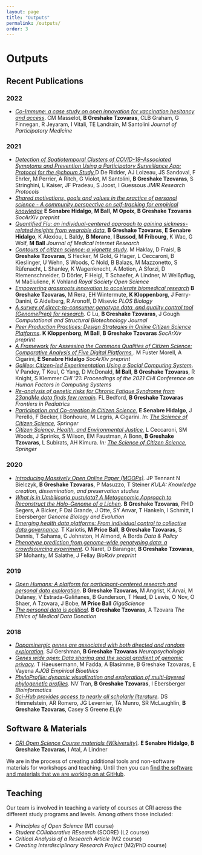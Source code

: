 ```yaml
---
layout: page
title: "Outputs"
permalink: /outputs/
order: 3
---
```


# Outputs

## Recent Publications

### 2022
- *[Co-Immune: a case study on open innovation for vaccination hesitancy and access](https://jopm.jmir.org/2022/1/e32125/)*. CM Masselot, **B Greshake Tzovaras**, CLB Graham, G Finnegan, R Jeyaram, I Vitali, TE Landrain, M Santolini *Journal of Participatory Medicine*

### 2021
- *[Detection of Spatiotemporal Clusters of COVID-19–Associated Symptoms and Prevention Using a Participatory Surveillance App: Protocol for the @choum Study ](https://www.researchprotocols.org/2021/10/e30444)* D De Ridder, AJ Loizeau, JS Sandoval, F Ehrler, M Perrier, A Ritch, G Violot, M Santolini, **B Greshake Tzovaras**, S Stringhini, L Kaiser, JF Pradeau, S Joost, I Guessous *JMIR Research Protocols*
- *[Shared motivations, goals and values in the practice of personal science - A community perspective on self-tracking for empirical knowledge](https://osf.io/preprints/socarxiv/78yfm/)* **E Senabre Hidalgo**, **M Ball**, **M Opoix**, **B Greshake Tzovaras** *SocArXiv preprint*
- *[Quantified Flu: an individual-centered approach to gaining sickness-related insights from wearable data.](https://www.jmir.org/2021/9/e28116/)* **B Greshake Tzovaras**, **E Senabre Hidalgo**, K Alexiou, L Baldy, **B Morane**, **I Bussod**, **M Fribourg**, K Wac, G Wolf, **M Ball** *Journal of Medical Internet Research*
- *[Contours of citizen science: a vignette study](https://royalsocietypublishing.org/doi/10.1098/rsos.202108).* M Haklay, D Fraisl, **B Greshake Tzovaras**, S Hecker, M Gold, G Hager, L Ceccaroni, B Kieslinger, U Wehn, S Woods, C Nold, B Balazs, M Mazzonetto, S Rüfenacht, L Shanley, K Wagenknecht, A Motion, A Sforzi, D Riemenschneider, D Dörler, F Heigl, T Schaefer, A Lindner, M Weißpflug, M Mačiuliene, K Vohland *Royal Society Open Science*
- *[Empowering grassroots innovation to accelerate biomedical research](https://journals.plos.org/plosbiology/article?id=10.1371/journal.pbio.3001349)* **B Greshake Tzovaras**, M Rera, EH Wintermute, **K Kloppenborg**, J Ferry-Danini, G Aidelberg, R Aronoff, D Misevic *PLOS Biology*
- *[A survey of direct-to-consumer genotype data, and quality control tool (GenomePrep) for research](https://www.sciencedirect.com/science/article/pii/S2001037021002786)*. C Lu, **B Greshake Tzovaras**, J Gough *Computational and Structural Biotechnology Journal*
- *[Peer Production Practices: Design Strategies in Online Citizen Science Platforms](https://osf.io/preprints/socarxiv/rw58y/)*. **K Kloppenborg**, **M Ball**, **B Greshake Tzovaras** *SocArXiv preprint*
- *[A Framework for Assessing the Commons Qualities of Citizen Science: Comparative Analysis of Five Digital Platforms
](https://osf.io/preprints/socarxiv/pv78g/)*. M Fuster Morell, A Cigarini, **E Senabre Hidalgo** *SocArXiv preprint*
- *[Galileo: Citizen-led Experimentation Using a Social Computing System](https://dl.acm.org/doi/abs/10.1145/3411764.3445668)*. V Pandey, T Koul, C Yang, D McDonald, **M Ball**, **B Greshake Tzovaras**, R Knight, S Klemmer *CHI '21: Proceedings of the 2021 CHI Conference on Human Factors in Computing Systems*
- *[Re-analysis of genetic risks for Chronic Fatigue Syndrome from 23andMe data finds few remain](https://www.frontiersin.org/articles/10.3389/fped.2021.590040/full).* FL Bedford, **B Greshake Tzovaras** *Frontiers in Pediatrics*
- *[Participation and Co-creation in Citizen Science.](https://link.springer.com/chapter/10.1007/978-3-030-58278-4_11)* **E Senabre Hidalgo**, J Perelló, F Becker, I Bonhoure, M Legris, A Cigarini. *In: [The Science of Citizen Science](https://link.springer.com/book/10.1007/978-3-030-58278-4), Springer*
- *[Citizen Science, Health, and Environmental Justice.](https://link.springer.com/chapter/10.1007/978-3-030-58278-4_12)* L Ceccaroni, SM Woods, J Sprinks, S Wilson, EM Faustman, A Bonn, **B Greshake Tzovaras**, L Subirats, AH Kimura. *In: [The Science of Citizen Science](https://link.springer.com/book/10.1007/978-3-030-58278-4), Springer*

### 2020
- *[Introducing Massively Open Online Paper (MOOPs)](https://kula.uvic.ca/index.php/kula/article/view/4).* JP Tennant N Bielczyk, **B Greshake Tzovaras**, P Masuzzo, T Steiner *KULA: Knowledge creation, dissemination, and preservation studies*
- *[What Is in Umbilicaria pustulata? A Metagenomic Approach to Reconstruct the Holo-Genome of a Lichen](https://academic.oup.com/gbe/article/12/4/309/5803651).* **B Greshake Tzovaras**, FHID Segers, A Bicker, F Dal Grande, J Otte, SY Anvar, T Hankeln, I Schmitt, I Ebersberger *Genome Biology and Evolution*
- *[Emerging health data platforms: From individual control to collective data governance](https://www.cambridge.org/core/journals/data-and-policy/article/emerging-health-data-platforms-from-individual-control-to-collective-data-governance/C2FABA49744B674D157DC5E09E15DDCD).* T Kariotis, **M Price Ball**, **B Greshake Tzovaras**, S Dennis, T Sahama, C Johnston, H Almond, A Borda *Data & Policy*
- *[Phenotype prediction from genome-wide genotyping data: a crowdsourcing experiment](https://www.biorxiv.org/content/10.1101/2020.08.25.265900v1.abstract).* O Naret, D Baranger, **B Greshake Tzovaras**, SP Mohanty, M Salathe, J Fellay *BioRxiv preprint*

### 2019
- *[Open Humans: A platform for participant-centered research and personal data exploration](https://academic.oup.com/gigascience/article/8/6/giz076/5523201).* **B Greshake Tzovaras**, M Angrist, K Arvai, M Dulaney, V Estrada-Galiñanes, B Gunderson, T Head, D Lewis, O Nov, O Shaer, A Tzovara, J Bobe, **M Price Ball** *GigaScience*
- *[The personal data is political](https://library.oapen.org/bitstream/handle/20.500.12657/23112/1007044.pdf?sequence=1#page=138).* **B Greshake Tzovaras**, A Tzovara *The Ethics of Medical Data Donation*

### 2018
- *[Dopaminergic genes are associated with both directed and random exploration](https://www.sciencedirect.com/science/article/abs/pii/S0028393218304202).* SJ Gershman, **B Greshake Tzovaras** *Neuropsychologia*
- *[Genes wide open: Data sharing and the social gradient of genomic privacy](https://www.tandfonline.com/doi/full/10.1080/23294515.2018.1550123).* T Haeusermann, M Fadda, A Blasimme, B Greshake Tzovaras, E Vayena *AJOB Empirical Bioethics*
- *[PhyloProfile: dynamic visualization and exploration of multi-layered phylogenetic profiles](https://academic.oup.com/bioinformatics/article-abstract/34/17/3041/4962496).* NV Tran, **B Greshake Tzovaras**, I Ebersberger *Bioinformatics*
- *[Sci-Hub provides access to nearly all scholarly literature](https://elifesciences.org/articles/32822).* DS Himmelstein, AR Romero, JG Levernier, TA Munro, SR McLaughlin, **B Greshake Tzovaras**, Casey S Greene *ELife*

## Software & Materials
- *[CRI Open Science Course materials (Wikiversity)](https://en.wikiversity.org/wiki/CRI_Open_Science_Course).* **E Senabre Hidalgo**, **B Greshake Tzovaras**, I Atal, A Lindner

We are in the process of creating additional tools and non-software materials for workshops and teaching. Until then you can [find the software and materials that we are working on at GitHub](https://github.com/PeerProducedResearch/).

## Teaching
Our team is involved in teaching a variety of courses at CRI across the different study programs and levels. Among others those included:

- _Principles of Open Science_  (M1 course)
- _Student COllaborative REsearch_ (SCORE) (L2 course)
- _Critical Analysis of a Research Article_ (M2 course)
- _Creating Interdisciplinary Research Project_ (M2/PhD course)
